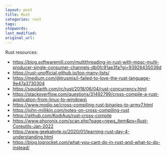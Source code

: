 ```yaml
---
layout: post
title: Rust
categories: rust
tags:
stopwords:
last_modified:
original_url:
---
```


Rust resources:

<!--more-->

* https://blog.softwaremill.com/multithreading-in-rust-with-mpsc-multi-producer-single-consumer-channels-db0fc91ae3fa?gi=93926435039d
* https://rust-unofficial.github.io/too-many-lists/
* https://medium.com/@trusmis/i-failed-to-love-the-rust-language-9e47a3730304
* https://squidarth.com/rc/rust/2018/06/04/rust-concurrency.html
* https://stackoverflow.com/questions/31492799/cross-compile-a-rust-application-from-linux-to-windows\
* https://www.modio.se/cross-compiling-rust-binaries-to-armv7.html
* https://john-millikin.com/notes-on-cross-compiling-rust
* https://github.com/KodrAus/rust-cross-compile
* https://www.phoronix.com/scan.php?page=news_item&px=Rust-Coreutils-Jan-2022
* https://www.geekabyte.io/2020/01/learning-rust-day-4-understanding.html
* https://blog.logrocket.com/what-you-cant-do-in-rust-and-what-to-do-instead/
